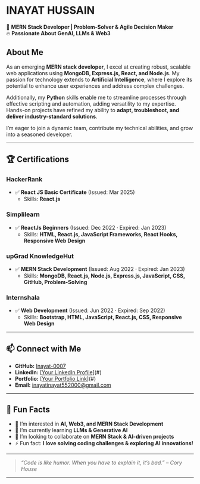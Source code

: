 # INAYAT HUSSAIN  

🚀 **MERN Stack Developer | Problem-Solver & Agile Decision Maker**  
🔥 **Passionate About GenAI, LLMs & Web3**  

## About Me  
As an emerging **MERN stack developer**, I excel at creating robust, scalable web applications using **MongoDB, Express.js, React, and Node.js**. My passion for technology extends to **Artificial Intelligence**, where I explore its potential to enhance user experiences and address complex challenges.  

Additionally, my **Python** skills enable me to streamline processes through effective scripting and automation, adding versatility to my expertise. Hands-on projects have refined my ability to **adapt, troubleshoot, and deliver industry-standard solutions**.  

I’m eager to join a dynamic team, contribute my technical abilities, and grow into a seasoned developer.  

---

## 🏆 Certifications  
### **HackerRank**  
- ✅ **React JS Basic Certificate** (Issued: Mar 2025)  
  - Skills: **React.js**  

### **Simplilearn**  
- ✅ **ReactJs Beginners** (Issued: Dec 2022 · Expired: Jan 2023)  
  - Skills: **HTML, React.js, JavaScript Frameworks, React Hooks, Responsive Web Design**  

### **upGrad KnowledgeHut**  
- ✅ **MERN Stack Development** (Issued: Aug 2022 · Expired: Jan 2023)  
  - Skills: **MongoDB, React.js, Node.js, Express.js, JavaScript, CSS, GitHub, Problem-Solving**  

### **Internshala**  
- ✅ **Web Development** (Issued: Jun 2022 · Expired: Sep 2022)  
  - Skills: **Bootstrap, HTML, JavaScript, React.js, CSS, Responsive Web Design**  

---

## 📫 Connect with Me  
- **GitHub:** [Inayat-0007](https://github.com/Inayat-0007)  
- **LinkedIn:** [[Your LinkedIn Profile](https://www.linkedin.com/in/inayat-hussain-105a8834b/)](#)  
- **Portfolio:** [[Your Portfolio Link](https://inayat-portfolio.netlify.app/)](#)  
- **Email:** [inayatinayat552000@gmail.com](#)  

---

## 🌟 Fun Facts  
- 👀 I’m interested in **AI, Web3, and MERN Stack Development**  
- 🌱 I’m currently learning **LLMs & Generative AI**  
- 💞️ I’m looking to collaborate on **MERN Stack & AI-driven projects**  
- ⚡ Fun fact: **I love solving coding challenges & exploring AI innovations!**  

---

> *“Code is like humor. When you have to explain it, it’s bad.” – Cory House*  

---

<!---
Inayat-0007/Inayat-0007 is a ✨ special ✨ repository because its `README.md` (this file) appears on your GitHub profile.
You can click the Preview link to take a look at your changes.
--->
